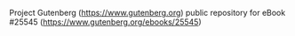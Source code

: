 Project Gutenberg (https://www.gutenberg.org) public repository for eBook #25545 (https://www.gutenberg.org/ebooks/25545)
